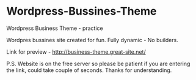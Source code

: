# Wordpress-Bussines-Theme
Wordpress Business Theme - practice

Wordpres bussines site created for fun. Fully dynamic - No builders.

Link for preview - http://business-theme.great-site.net/

P.S.
Website is on the free server so please be patient if you are entering the link, could take couple of seconds. Thanks for understanding.

